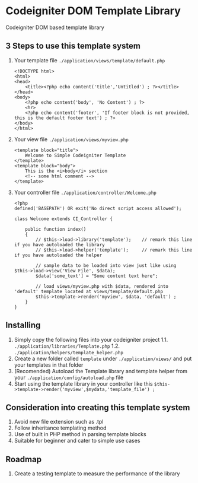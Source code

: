 # Codeigniter DOM Template Library
Codeigniter DOM based template library

## 3 Steps to use this template system
1. Your template file `./application/views/template/default.php`
	```
	<!DOCTYPE html>
	<html>
	<head>
		<title><?php echo content('title','Untitled') ; ?></title>
	</head>
	<body>
		<?php echo content('body', 'No Content') ; ?>
		<hr>
		<?php echo content('footer', 'If footer block is not provided, this is the default footer text') ; ?>
	</body>
	</html>
	```

2. Your view file `./application/views/myview.php`
	```
	<template block="title">
		Welcome to Simple Codeigniter Template
	</template>
	<template block="body">
		This is the <i>body</i> section
		<!-- some html comment -->
	</template>
	```

3. Your controller file `./application/controller/Welcome.php`
	```
	<?php
	defined('BASEPATH') OR exit('No direct script access allowed');

	class Welcome extends CI_Controller {

		public function index()
		{
			// $this->load->library('template');	// remark this line if you have autoloaded the library  
			// $this->load->helper('template');		// remark this line if you have autoloaded the helper

			// sample data to be loaded into view just like using $this->load->view('View File', $data);
			$data['some_text'] = "Some content text here";

			// load views/myview.php with $data, rendered into 'default' template located at views/template/default.php
			$this->template->render('myview', $data, 'default') ;
		}
	}
	```

## Installing
1. Simply copy the following files into your codeigniter project
	1.1. `./application/libraries/Template.php`
	1.2. `./application/helpers/template_helper.php`
2. Create a new folder called `template` under `./application/views/` and put your templates in that folder
3. (Recomended) Autoload the Template library and template helper from your `./application/config/autoload.php` file
4. Start using the template library in your controller like this
	`$this->template->render('myview',$mydata,'template_file') ;`


## Consideration into creating this template system
1. Avoid new file extension such as .tpl
2. Follow inheritance templating method
3. Use of built in PHP method in parsing template blocks
4. Suitable for beginner and cater to simple use cases

## Roadmap
1. Create a testing template to measure the performance of the library